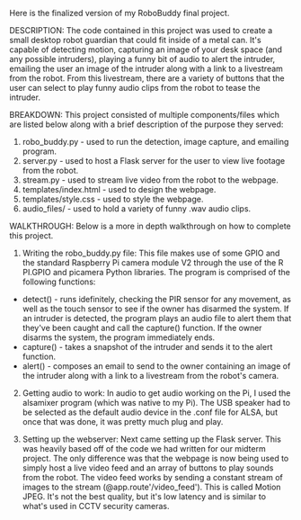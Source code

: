 Here is the finalized version of my RoboBuddy final project.

DESCRIPTION: The code contained in this project was used to create a small desktop robot guardian that could fit inside of a metal can. It's capable of detecting motion, capturing an image of your desk space (and any possible intruders), playing a funny bit of audio to alert the intruder, emailing the user an image of the intruder along with a link to a livestream from the robot. From this livestream, there are a variety of buttons that the user can select to play funny audio clips from the robot to tease the intruder.

BREAKDOWN: This project consisted of multiple components/files which are listed below along with a brief description of the purpose they served:

  1. robo_buddy.py - used to run the detection, image capture, and emailing program.
  2. server.py - used to host a Flask server for the user to view live footage from the robot.
  3. stream.py - used to stream live video from the robot to the webpage.
  4. templates/index.html - used to design the webpage.
  5. templates/style.css - used to style the webpage.
  6. audio_files/ - used to hold a variety of funny .wav audio clips.

WALKTHROUGH: Below is a more in depth walkthrough on how to complete this project.

1. Writing the robo_buddy.py file:
  This file makes use of some GPIO and the standard Raspberry Pi camera module V2 through the use of the R PI.GPIO and picamera Python libraries. The program is comprised of the following functions:

  - detect() - runs idefinitely, checking the PIR sensor for any movement, as well as the touch sensor to see if the owner has disarmed the system. If an intruder is detected, the program plays an audio file to alert them that they've been caught and call the capture() function. If the owner disarms the system, the program immediately ends.
  - capture() - takes a snapshot of the intruder and sends it to the alert function.
  - alert() - composes an email to send to the owner containing an image of the intruder along with a link to a livestream from the robot's camera.
  
2. Getting audio to work:
  In audio to get audio working on the Pi, I used the alsamixer program (which was native to my Pi). The USB speaker had to be selected as the default audio device in the .conf file for ALSA, but once that was done, it was pretty much plug and play.

3. Setting up the webserver:
  Next came setting up the Flask server. This was heavily based off of the code we had written for our midterm project. The only difference was that the webpage is now being used to simply host a live video feed and an array of buttons to play sounds from the robot. The video feed works by sending a constant stream of images to the stream (@app.route'/video_feed'). This is called Motion JPEG. It's not the best quality, but it's low latency and is similar to what's used in CCTV security cameras.

